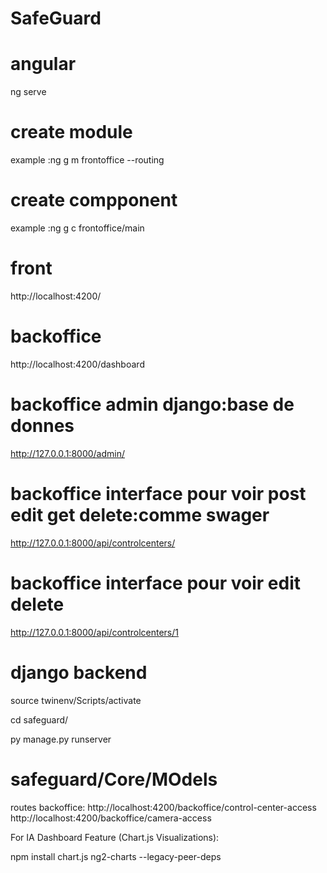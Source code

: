 # SafeGuard

# angular

ng serve

# create module

example :ng g m frontoffice --routing

# create compponent

example :ng g c frontoffice/main

# front

http://localhost:4200/

# backoffice

http://localhost:4200/dashboard

# backoffice admin django:base de donnes

http://127.0.0.1:8000/admin/

# backoffice interface pour voir post edit get delete:comme swager

http://127.0.0.1:8000/api/controlcenters/

# backoffice interface pour voir edit delete

http://127.0.0.1:8000/api/controlcenters/1

# django backend

source twinenv/Scripts/activate

cd safeguard/

py manage.py runserver

# safeguard/Core/MOdels


routes backoffice:
http://localhost:4200/backoffice/control-center-access
http://localhost:4200/backoffice/camera-access



For IA Dashboard Feature (Chart.js Visualizations):

npm install chart.js ng2-charts --legacy-peer-deps
